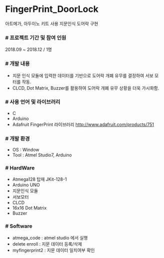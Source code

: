 # FingerPrint_DoorLock
아트메가, 아두이노 키트 사용 지문인식 도어락 구현


### # 프로젝트 기간 및 참여 인원
2018.09 ~ 2018.12 / 1명


### # 개발 내용
- 지문 인식 모듈에 입력한 데이터를 기반으로 도어락 개폐 유무를 결정하여 서보 모터를 작동.
- CLCD, Dot Matrix, Buzzer를 활용하여 도어락 개폐 유무 상황을 더욱 가시화함.


### # 사용 언어 및 라이브러리
- C
- Arduino
- Adafruit FingerPrint 라이브러리 http://www.adafruit.com/products/751


### # 개발 환경
- OS : Window
- Tool : Atmel Studio7, Arduino


### # HardWare
- Atmega128 탑재 JKit-128-1
- Arduino UNO
- 지문인식 모듈
- 서보모터
- CLCD
- 16x16 Dot Matrix
- Buzzer

### # Software
- atmega_code : atmel studio 에서 실행
- delete enroll : 지문 데이터 등록/삭제
- myfingerprint2 : 지문 데이터 일치여부 확인


